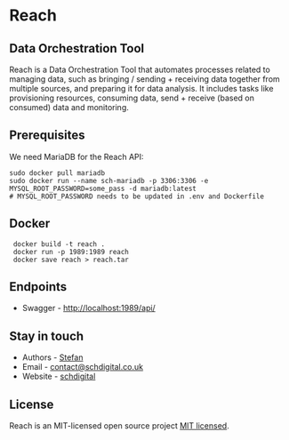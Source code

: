 # Reach

## Data Orchestration Tool

Reach is a Data Orchestration Tool that automates processes related to managing data, such as bringing / sending + receiving data together from multiple sources, and preparing it for data analysis. It includes tasks like provisioning resources, consuming data, send + receive (based on consumed) data and monitoring.

## Prerequisites

We need MariaDB for the Reach API:

```shell
sudo docker pull mariadb
sudo docker run --name sch-mariadb -p 3306:3306 -e MYSQL_ROOT_PASSWORD=some_pass -d mariadb:latest
# MYSQL_ROOT_PASSWORD needs to be updated in .env and Dockerfile
```

## Docker

```shell
 docker build -t reach .
 docker run -p 1989:1989 reach
 docker save reach > reach.tar
```

## Endpoints

- Swagger - [http://localhost:1989/api/](http://localhost:1989/api/)

## Stay in touch

- Authors - [Stefan](https://github.com/stefanciprian)
- Email - contact@schdigital.co.uk
- Website - [schdigital](https://schdigital.co.uk)

## License

Reach is an MIT-licensed open source project [MIT licensed](LICENSE).
